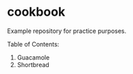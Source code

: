 # cookbook
Example repository for practice purposes.


Table of Contents:
1. Guacamole
2. Shortbread
